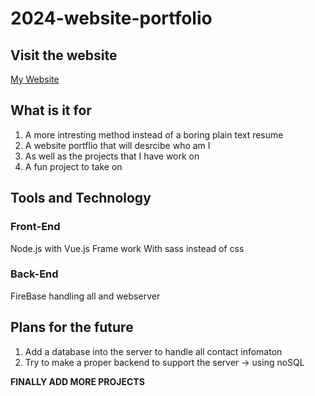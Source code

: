 # 2024-website-portfolio

## Visit the website
[My Website](https://www,tztan.net)

## What is it for
1. A more intresting method instead of a boring plain text resume
2. A website portflio that will desrcibe who am I
3. As well as the projects that I have work on
4. A fun project to take on 

## Tools and Technology

### Front-End
Node.js with Vue.js Frame work 
With sass instead of css



### Back-End
FireBase handling all and webserver


## Plans for the future 
1. Add a database into the server to handle all contact infomaton
2. Try to make a proper backend to support the server -> using noSQL 

**FINALLY ADD MORE PROJECTS**
